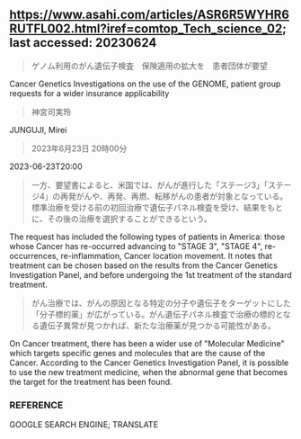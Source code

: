 ## https://www.asahi.com/articles/ASR6R5WYHR6RUTFL002.html?iref=comtop_Tech_science_02; last accessed: 20230624

> ゲノム利用のがん遺伝子検査　保険適用の拡大を　患者団体が要望

Cancer Genetics Investigations on the use of the GENOME, patient group requests for a wider insurance applicability

> 神宮司実玲

JUNGUJI, Mirei

> 2023年6月23日 20時00分

2023-06-23T20:00

> 一方、要望書によると、米国では、がんが進行した「ステージ3」「ステージ4」の再発がんや、再発、再燃、転移がんの患者が対象となっている。標準治療を受ける前の初回治療で遺伝子パネル検査を受け、結果をもとに、その後の治療を選択することができるという。

The request has included the following types of patients in America: those whose Cancer has re-occurred advancing to "STAGE 3", "STAGE 4", re-occurrences, re-inflammation, Cancer location movement. It notes that treatment can be chosen based on the results from the Cancer Genetics Investigation Panel, and before undergoing the 1st treatment of the standard treatment.

> がん治療では、がんの原因となる特定の分子や遺伝子をターゲットにした「分子標的薬」が広がっている。がん遺伝子パネル検査で治療の標的となる遺伝子異常が見つかれば、新たな治療薬が見つかる可能性がある。


On Cancer treatment, there has been a wider use of "Molecular Medicine" which targets specific genes and molecules that are the cause of the Cancer. According to the Cancer Genetics Investigation Panel, it is possible to use the new treatment medicine, when the abnormal gene that becomes the target for the treatment has been found.

### REFERENCE

GOOGLE SEARCH ENGINE; TRANSLATE
